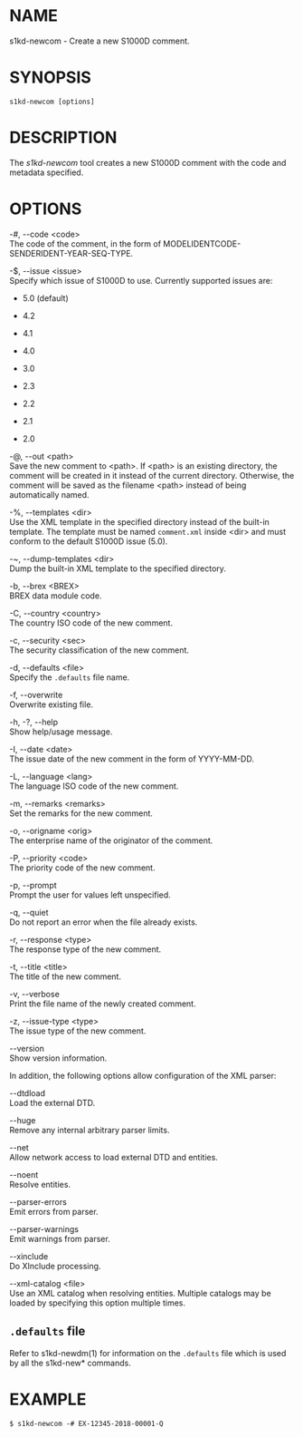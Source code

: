 NAME
====

s1kd-newcom - Create a new S1000D comment.

SYNOPSIS
========

    s1kd-newcom [options]

DESCRIPTION
===========

The *s1kd-newcom* tool creates a new S1000D comment with the code and
metadata specified.

OPTIONS
=======

-\#, --code &lt;code&gt;  
The code of the comment, in the form of
MODELIDENTCODE-SENDERIDENT-YEAR-SEQ-TYPE.

-$, --issue &lt;issue&gt;  
Specify which issue of S1000D to use. Currently supported issues are:

-   5.0 (default)

-   4.2

-   4.1

-   4.0

-   3.0

-   2.3

-   2.2

-   2.1

-   2.0

-@, --out &lt;path&gt;  
Save the new comment to &lt;path&gt;. If &lt;path&gt; is an existing
directory, the comment will be created in it instead of the current
directory. Otherwise, the comment will be saved as the filename
&lt;path&gt; instead of being automatically named.

-%, --templates &lt;dir&gt;  
Use the XML template in the specified directory instead of the built-in
template. The template must be named `comment.xml` inside &lt;dir&gt;
and must conform to the default S1000D issue (5.0).

-\~, --dump-templates &lt;dir&gt;  
Dump the built-in XML template to the specified directory.

-b, --brex &lt;BREX&gt;  
BREX data module code.

-C, --country &lt;country&gt;  
The country ISO code of the new comment.

-c, --security &lt;sec&gt;  
The security classification of the new comment.

-d, --defaults &lt;file&gt;  
Specify the `.defaults` file name.

-f, --overwrite  
Overwrite existing file.

-h, -?, --help  
Show help/usage message.

-I, --date &lt;date&gt;  
The issue date of the new comment in the form of YYYY-MM-DD.

-L, --language &lt;lang&gt;  
The language ISO code of the new comment.

-m, --remarks &lt;remarks&gt;  
Set the remarks for the new comment.

-o, --origname &lt;orig&gt;  
The enterprise name of the originator of the comment.

-P, --priority &lt;code&gt;  
The priority code of the new comment.

-p, --prompt  
Prompt the user for values left unspecified.

-q, --quiet  
Do not report an error when the file already exists.

-r, --response &lt;type&gt;  
The response type of the new comment.

-t, --title &lt;title&gt;  
The title of the new comment.

-v, --verbose  
Print the file name of the newly created comment.

-z, --issue-type &lt;type&gt;  
The issue type of the new comment.

--version  
Show version information.

In addition, the following options allow configuration of the XML
parser:

--dtdload  
Load the external DTD.

--huge  
Remove any internal arbitrary parser limits.

--net  
Allow network access to load external DTD and entities.

--noent  
Resolve entities.

--parser-errors  
Emit errors from parser.

--parser-warnings  
Emit warnings from parser.

--xinclude  
Do XInclude processing.

--xml-catalog &lt;file&gt;  
Use an XML catalog when resolving entities. Multiple catalogs may be
loaded by specifying this option multiple times.

`.defaults` file
----------------

Refer to s1kd-newdm(1) for information on the `.defaults` file which is
used by all the s1kd-new\* commands.

EXAMPLE
=======

    $ s1kd-newcom -# EX-12345-2018-00001-Q
